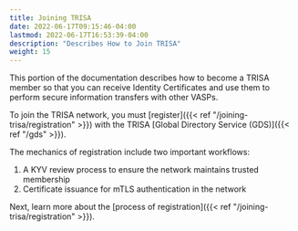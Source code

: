 ```yaml
---
title: Joining TRISA
date: 2022-06-17T09:15:46-04:00
lastmod: 2022-06-17T16:53:39-04:00
description: "Describes How to Join TRISA"
weight: 15
---
```


This portion of the documentation describes how to become a TRISA member so that you can receive Identity Certificates and use them to perform secure information transfers with other VASPs.

To join the TRISA network, you must [register]({{< ref "/joining-trisa/registration" >}}) with the TRISA [Global Directory Service (GDS)]({{< ref "/gds" >}}).

The mechanics of registration include two important workflows:

1. A KYV review process to ensure the network maintains trusted membership
2. Certificate issuance for mTLS authentication in the network

Next, learn more about the [process of registration]({{< ref "/joining-trisa/registration" >}}).
